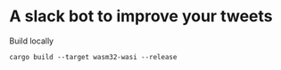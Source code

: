 # A slack bot to improve your tweets

Build locally

```
cargo build --target wasm32-wasi --release
```
